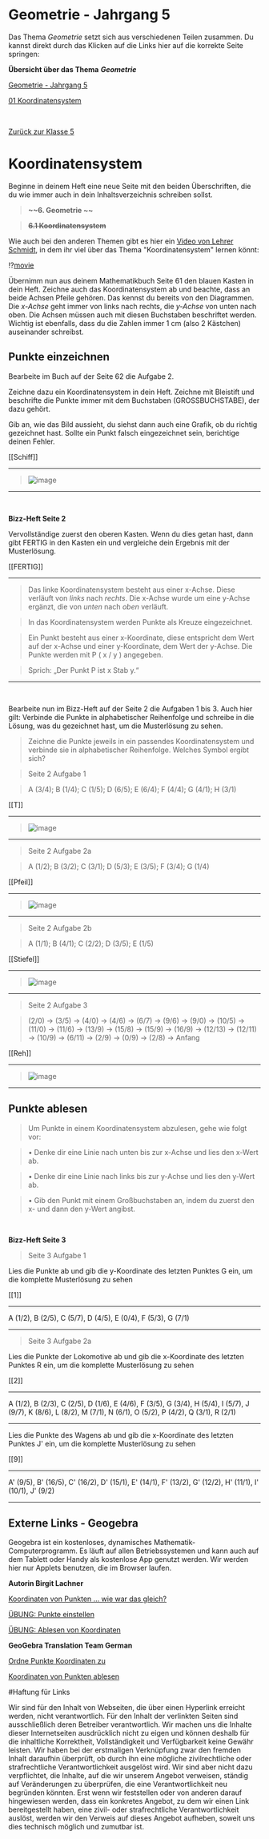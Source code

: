 <!--
author: Susanne Suckfüll
email: su-aes@masannek.de
language: de
narrator: German Female
script: url.js

View this file on https://liascript.github.io/course/?https://raw.githubusercontent.com/SUC-AES/Mathematik-5/master/2_Massen_1.md
-->

# Geometrie - Jahrgang 5

Das Thema *Geometrie* setzt sich aus verschiedenen Teilen zusammen. Du kannst direkt durch das Klicken auf die Links hier auf die korrekte Seite
springen:


**Übersicht über das Thema** ***Geometrie***

[Geometrie - Jahrgang 5](https://liascript.github.io/course/?https://raw.githubusercontent.com/SUC-AES/Mathe-Webseite/master/Klasse_05/06_Geometrie/M-06-Geometrie.md#1)

[01 Koordinatensystem](https://liascript.github.io/course/?https://raw.githubusercontent.com/SUC-AES/Mathe-Webseite/master/Klasse_05/06_Geometrie/01_Koordinatensystem/M-06-01-01-Koordinatensystem.md#2)


$\qquad$

[Zurück zur Klasse 5](https://liascript.github.io/course/?https://raw.githubusercontent.com/SUC-AES/Mathe-Webseite/master/Klasse_05/M05_Themen.md#2)




# Koordinatensystem

Beginne in deinem Heft eine neue Seite mit den beiden Überschriften, die du wie immer auch in dein Inhaltsverzeichnis schreiben sollst.

> **~~6. Geometrie ~~**

> **~~6.1 Koordinatensystem~~**

Wie auch bei den anderen Themen gibt es hier ein [Video von Lehrer Schmidt](https://www.youtube.com/watch?v=NAaR4nL0Joo), in dem ihr viel über das Thema "Koordinatensystem" lernen könnt:

!?[movie](https://www.youtube.com/watch?v=NAaR4nL0Joo)

Übernimm nun aus deinem Mathematikbuch Seite 61 den blauen Kasten in dein Heft. Zeichne auch das Koordinatensystem ab und beachte, dass an beide Achsen Pfeile gehören. Das kennst du bereits von den Diagrammen. Die *x-Achse* geht immer von links nach rechts, die *y-Achse* von unten nach oben. Die Achsen müssen auch mit diesen Buchstaben beschriftet werden. Wichtig ist ebenfalls, dass du die Zahlen immer 1 cm (also 2 Kästchen) auseinander schreibst.


## Punkte einzeichnen

Bearbeite im Buch auf der Seite 62 die Aufgabe 2.

Zeichne dazu ein Koordinatensystem in dein Heft. Zeichne mit Bleistift und beschrifte die Punkte immer mit dem Buchstaben (GROSSBUCHSTABE), der dazu gehört.


Gib an, wie das Bild aussieht, du siehst dann auch eine Grafik, ob du richtig gezeichnet hast. Sollte ein Punkt falsch eingezeichnet sein, berichtige deinen Fehler.

[[Schiff]]
************************************************


> ![image](../graphics/LSgelb_62_2.png)

************************************************

$\qquad$

**Bizz-Heft Seite 2**


Vervollständige zuerst den oberen Kasten. Wenn du dies getan hast, dann gibt FERTIG in den Kasten ein und vergleiche dein Ergebnis mit der Musterlösung.

[[FERTIG]]
************************************************


> Das linke Koordinatensystem besteht aus einer x-Achse. Diese verläuft von *links* nach *rechts*. Die x-Achse wurde um eine y-Achse ergänzt, die von *unten* nach *oben* verläuft.

> In das Koordinatensystem werden Punkte als Kreuze eingezeichnet.

> Ein Punkt besteht aus einer x-Koordinate, diese entspricht dem Wert auf der x-Achse und einer y-Koordinate, dem Wert der y-Achse. Die Punkte werden mit P ( x / y ) angegeben.

> Sprich: „Der Punkt P ist x Stab y.“

************************************************

$\quad$

Bearbeite nun im Bizz-Heft auf der Seite 2 die Aufgaben 1 bis 3. Auch hier gilt: Verbinde die Punkte in alphabetischer Reihenfolge und schreibe in die Lösung, was du gezeichnet hast, um die Musterlösung zu sehen.


> Zeichne die Punkte jeweils in ein passendes Koordinatensystem und verbinde sie in alphabetischer Reihenfolge. Welches Symbol ergibt sich?

> Seite 2 Aufgabe 1

> A (3/4); B (1/4); C (1/5); D (6/5); E (6/4); F (4/4); G (4/1); H (3/1)


[[T]]
************************************************


> ![image](../graphics/KooSys_2_1.png)

************************************************


> Seite 2 Aufgabe 2a

> A (1/2); B (3/2); C (3/1); D (5/3); E (3/5); F (3/4); G (1/4)


[[Pfeil]]
************************************************


> ![image](../graphics/KooSys_2_2a.png)

************************************************


> Seite 2 Aufgabe 2b

> A (1/1); B (4/1); C (2/2); D (3/5); E (1/5)


[[Stiefel]]
************************************************


> ![image](../graphics/KooSys_2_2b.png)

************************************************


> Seite 2 Aufgabe 3

> (2/0) -> (3/5) -> (4/0)	-> (4/6) -> (6/7) -> (9/6) -> (9/0) -> (10/5) -> (11/0) -> (11/6) -> (13/9) -> (15/8) -> (15/9) -> (16/9) -> (12/13) -> (12/11) -> (10/9) -> (6/11) -> (2/9) -> (0/9) -> (2/8) -> Anfang

[[Reh]]
************************************************


> ![image](../graphics/KooSys_2_3.png)

************************************************


## Punkte ablesen


> Um Punkte in einem Koordinatensystem abzulesen, gehe wie folgt vor:

> • Denke dir eine Linie nach unten bis zur x-Achse und lies den x-Wert ab.

> • Denke dir eine Linie nach links bis zur y-Achse und lies den y-Wert ab.

> • Gib den Punkt mit einem Großbuchstaben an, indem du zuerst den x- und dann den y-Wert angibst.

$\quad$

**Bizz-Heft Seite 3**

> Seite 3 Aufgabe 1

Lies die Punkte ab und gib die y-Koordinate des letzten Punktes G ein, um die komplette Musterlösung zu sehen

[[1]]
************************************************


A (1/2), B (2/5), C (5/7), D (4/5), E (0/4), F (5/3), G (7/1)

************************************************


> Seite 3 Aufgabe 2a

Lies die Punkte der Lokomotive ab und gib die x-Koordinate des letzten Punktes R ein, um die komplette Musterlösung zu sehen

[[2]]
************************************************


A (1/2), B (2/3), C (2/5), D (1/6), E (4/6), F (3/5), G (3/4), H (5/4), I (5/7), J (9/7), K (8/6), L (8/2), M (7/1), N (6/1), O (5/2), P (4/2), Q (3/1), R (2/1)

************************************************


Lies die Punkte des Wagens ab und gib die x-Koordinate des letzten Punktes J' ein, um die komplette Musterlösung zu sehen

[[9]]
************************************************


A' (9/5), B' (16/5), C' (16/2), D' (15/1), E' (14/1), F' (13/2), G' (12/2), H' (11/1), I' (10/1), J' (9/2)

************************************************



## Externe Links - Geogebra


Geogebra ist ein kostenloses, dynamisches Mathematik-Computerprogramm. Es läuft auf allen Betriebssystemen und kann auch auf dem Tablett oder Handy als kostenlose App genutzt werden. Wir werden hier nur Applets benutzen, die im Browser laufen.


**Autorin Birgit Lachner**

[Koordinaten von Punkten ... wie war das gleich?](https://www.geogebra.org/m/DrGpByXD)

[ÜBUNG: Punkte einstellen](https://www.geogebra.org/m/d6EMX5f9)

[ÜBUNG: Ablesen von Koordinaten](https://www.geogebra.org/m/CHT8zP8s)


**GeoGebra Translation Team German**

[Ordne Punkte Koordinaten zu](https://www.geogebra.org/m/HvaK6bmn)

[Koordinaten von Punkten ablesen](https://www.geogebra.org/m/SkuasskG)


#Haftung für Links

Wir sind für den Inhalt von Webseiten, die über einen Hyperlink erreicht werden, nicht verantwortlich. Für den Inhalt der verlinkten Seiten sind ausschließlich deren Betreiber verantwortlich. Wir machen uns die Inhalte dieser Internetseiten ausdrücklich nicht zu eigen und können deshalb für die inhaltliche Korrektheit, Vollständigkeit und Verfügbarkeit keine Gewähr leisten. Wir haben bei der erstmaligen Verknüpfung zwar den fremden Inhalt daraufhin überprüft, ob durch ihn eine mögliche zivilrechtliche oder strafrechtliche Verantwortlichkeit ausgelöst wird. Wir sind aber nicht dazu verpflichtet, die Inhalte, auf die wir unserem Angebot verweisen, ständig auf Veränderungen zu überprüfen, die eine Verantwortlichkeit neu begründen könnten. Erst wenn wir feststellen oder von anderen darauf hingewiesen werden, dass ein konkretes Angebot, zu dem wir einen Link bereitgestellt haben, eine zivil- oder strafrechtliche Verantwortlichkeit auslöst, werden wir den Verweis auf dieses Angebot aufheben, soweit uns dies technisch möglich und zumutbar ist.
